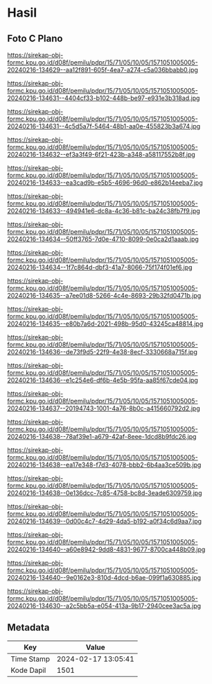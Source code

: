 # Hasil

## Foto C Plano

https://sirekap-obj-formc.kpu.go.id/d08f/pemilu/pdpr/15/71/05/10/05/1571051005005-20240216-134629--aa12f891-605f-4ea7-a274-c5a036bbabb0.jpg

https://sirekap-obj-formc.kpu.go.id/d08f/pemilu/pdpr/15/71/05/10/05/1571051005005-20240216-134631--4404cf33-b102-448b-be97-e931e3b318ad.jpg

https://sirekap-obj-formc.kpu.go.id/d08f/pemilu/pdpr/15/71/05/10/05/1571051005005-20240216-134631--4c5d5a7f-5464-48b1-aa0e-455823b3a674.jpg

https://sirekap-obj-formc.kpu.go.id/d08f/pemilu/pdpr/15/71/05/10/05/1571051005005-20240216-134632--ef3a3f49-6f21-423b-a348-a58117552b8f.jpg

https://sirekap-obj-formc.kpu.go.id/d08f/pemilu/pdpr/15/71/05/10/05/1571051005005-20240216-134633--ea3cad9b-e5b5-4696-96d0-e862b14eeba7.jpg

https://sirekap-obj-formc.kpu.go.id/d08f/pemilu/pdpr/15/71/05/10/05/1571051005005-20240216-134633--494941e6-dc8a-4c36-b81c-ba24c38fb7f9.jpg

https://sirekap-obj-formc.kpu.go.id/d08f/pemilu/pdpr/15/71/05/10/05/1571051005005-20240216-134634--50ff3765-7d0e-4710-8099-0e0ca2d1aaab.jpg

https://sirekap-obj-formc.kpu.go.id/d08f/pemilu/pdpr/15/71/05/10/05/1571051005005-20240216-134634--1f7c864d-dbf3-41a7-8066-75f174f01ef6.jpg

https://sirekap-obj-formc.kpu.go.id/d08f/pemilu/pdpr/15/71/05/10/05/1571051005005-20240216-134635--a7ee01d8-5266-4c4e-8693-29b32fd0471b.jpg

https://sirekap-obj-formc.kpu.go.id/d08f/pemilu/pdpr/15/71/05/10/05/1571051005005-20240216-134635--e80b7a6d-2021-498b-95d0-43245ca48814.jpg

https://sirekap-obj-formc.kpu.go.id/d08f/pemilu/pdpr/15/71/05/10/05/1571051005005-20240216-134636--de73f9d5-22f9-4e38-8ecf-3330668a715f.jpg

https://sirekap-obj-formc.kpu.go.id/d08f/pemilu/pdpr/15/71/05/10/05/1571051005005-20240216-134636--e1c254e6-df6b-4e5b-95fa-aa85f67cde04.jpg

https://sirekap-obj-formc.kpu.go.id/d08f/pemilu/pdpr/15/71/05/10/05/1571051005005-20240216-134637--20194743-1001-4a76-8b0c-a415660792d2.jpg

https://sirekap-obj-formc.kpu.go.id/d08f/pemilu/pdpr/15/71/05/10/05/1571051005005-20240216-134638--78af39e1-a679-42af-8eee-1dcd8b9fdc26.jpg

https://sirekap-obj-formc.kpu.go.id/d08f/pemilu/pdpr/15/71/05/10/05/1571051005005-20240216-134638--ea17e348-f7d3-4078-bbb2-6b4aa3ce509b.jpg

https://sirekap-obj-formc.kpu.go.id/d08f/pemilu/pdpr/15/71/05/10/05/1571051005005-20240216-134638--0e136dcc-7c85-4758-bc8d-3eade6309759.jpg

https://sirekap-obj-formc.kpu.go.id/d08f/pemilu/pdpr/15/71/05/10/05/1571051005005-20240216-134639--0d00c4c7-4d29-4da5-b192-a0f34c6d9aa7.jpg

https://sirekap-obj-formc.kpu.go.id/d08f/pemilu/pdpr/15/71/05/10/05/1571051005005-20240216-134640--a60e8942-9dd8-4831-9677-8700ca448b09.jpg

https://sirekap-obj-formc.kpu.go.id/d08f/pemilu/pdpr/15/71/05/10/05/1571051005005-20240216-134640--9e0162e3-810d-4dcd-b6ae-099f1a630885.jpg

https://sirekap-obj-formc.kpu.go.id/d08f/pemilu/pdpr/15/71/05/10/05/1571051005005-20240216-134630--a2c5bb5a-e054-413a-9b17-2940cee3ac5a.jpg


## Metadata

| Key        | Value               |
| ---------- | ------------------- |
| Time Stamp | 2024-02-17 13:05:41 |
| Kode Dapil | 1501                |



